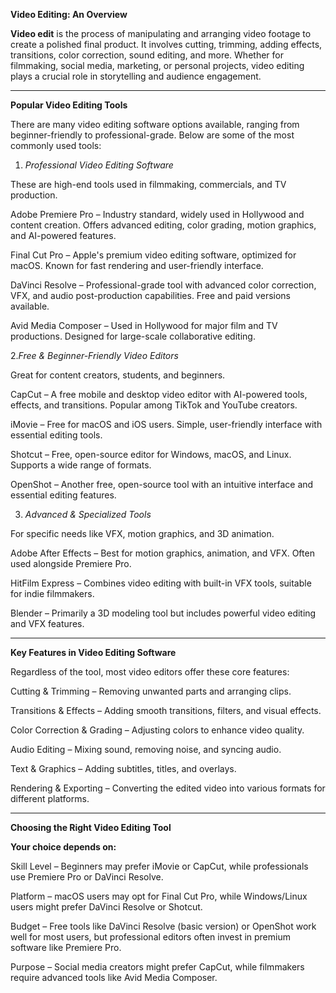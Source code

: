 **Video Editing: An Overview**

**Video edit** is the process of manipulating and arranging video footage to create a polished final product. It involves cutting, trimming, adding effects, transitions, color correction, sound editing, and more. Whether for filmmaking, social media, marketing, or personal projects, video editing plays a crucial role in storytelling and audience engagement.


---

**Popular Video Editing Tools**

There are many video editing software options available, ranging from beginner-friendly to professional-grade. Below are some of the most commonly used tools:

1. *Professional Video Editing Software*

These are high-end tools used in filmmaking, commercials, and TV production.

Adobe Premiere Pro – Industry standard, widely used in Hollywood and content creation. Offers advanced editing, color grading, motion graphics, and AI-powered features.

Final Cut Pro – Apple's premium video editing software, optimized for macOS. Known for fast rendering and user-friendly interface.

DaVinci Resolve – Professional-grade tool with advanced color correction, VFX, and audio post-production capabilities. Free and paid versions available.

Avid Media Composer – Used in Hollywood for major film and TV productions. Designed for large-scale collaborative editing.


2.*Free & Beginner-Friendly Video Editors*

Great for content creators, students, and beginners.

CapCut – A free mobile and desktop video editor with AI-powered tools, effects, and transitions. Popular among TikTok and YouTube creators.

iMovie – Free for macOS and iOS users. Simple, user-friendly interface with essential editing tools.

Shotcut – Free, open-source editor for Windows, macOS, and Linux. Supports a wide range of formats.

OpenShot – Another free, open-source tool with an intuitive interface and essential editing features.


3. *Advanced & Specialized Tools*

For specific needs like VFX, motion graphics, and 3D animation.

Adobe After Effects – Best for motion graphics, animation, and VFX. Often used alongside Premiere Pro.

HitFilm Express – Combines video editing with built-in VFX tools, suitable for indie filmmakers.

Blender – Primarily a 3D modeling tool but includes powerful video editing and VFX features.



---

**Key Features in Video Editing Software**

Regardless of the tool, most video editors offer these core features:

Cutting & Trimming – Removing unwanted parts and arranging clips.

Transitions & Effects – Adding smooth transitions, filters, and visual effects.

Color Correction & Grading – Adjusting colors to enhance video quality.

Audio Editing – Mixing sound, removing noise, and syncing audio.

Text & Graphics – Adding subtitles, titles, and overlays.

Rendering & Exporting – Converting the edited video into various formats for different platforms.



---

**Choosing the Right Video Editing Tool**

**Your choice depends on:**

Skill Level – Beginners may prefer iMovie or CapCut, while professionals use Premiere Pro or DaVinci Resolve.

Platform – macOS users may opt for Final Cut Pro, while Windows/Linux users might prefer DaVinci Resolve or Shotcut.

Budget – Free tools like DaVinci Resolve (basic version) or OpenShot work well for most users, but professional editors often invest in premium software like Premiere Pro.

Purpose – Social media creators might prefer CapCut, while filmmakers require advanced tools like Avid Media Composer.
